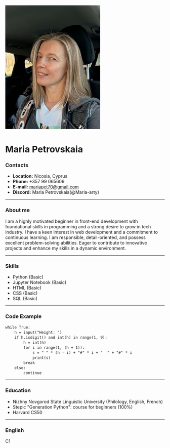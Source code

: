 
![Photo](https://github.com/Maria-arty/rsschool-cv/blob/gh-pages/Photo2.jpg?raw=true)
# __Maria Petrovskaia__

### __Contacts__
* __Location:__ Nicosia, Cyprus
* __Phone:__ +357 99 065609
* __E-mail:__ mariapet70@gmail.com
* __Discord:__ Maria Petrovskaia(@Maria-arty)


***

### __About me__
I am a highly motivated beginner in front-end development with foundational skills in programming and a strong desire to grow in tech industry. I have a keen interest in web development and a commitment to continuous learning. I am responsible, detail-oriented, and possess excellent problem-solving abilities. Eager to contribute to innovative projects and enhance my skills in a dynamic environment.


***

### __Skills__
* Python (Basic)
* Jupyter Notebook (Basic)
* HTML (Basic)
* CSS (Basic)
* SQL (Basic)


***

### __Code Example__
```
while True:
    h = input("Height: ")
    if h.isdigit() and int(h) in range(1, 9):
        h = int(h)
        for i in range(1, (h + 1)):
            s = " " * (h - i) + "#" * i + "  " + "#" * i
            print(s)
        break
    else:
        continue
```


***

### __Education__
* Nizhny Novgorod State Linguistic University (Philology, English, French)
* Stepic "Generation Python": course for beginners (100%)
* Harvard CS50 


***

### __English__
C1 
